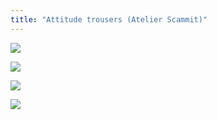 ```yaml
---
title: "Attitude trousers (Atelier Scammit)"
---
```


![](projects/attachments/DSCF8091.jpg)

![](projects/attachments/DSCF8070.jpg)

![](projects/attachments/DSCF8068.jpg)

![](projects/attachments/DSCF7679.jpg)